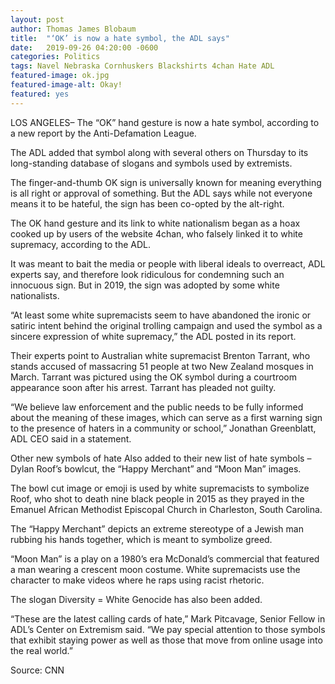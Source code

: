 ```yaml
---
layout: post
author: Thomas James Blobaum 
title:  "‘OK’ is now a hate symbol, the ADL says"
date:   2019-09-26 04:20:00 -0600
categories: Politics  
tags: Navel Nebraska Cornhuskers Blackshirts 4chan Hate ADL
featured-image: ok.jpg
featured-image-alt: Okay!
featured: yes 
---
```

LOS ANGELES– The “OK” hand gesture is now a hate symbol, according to a new report by the Anti-Defamation League.

The ADL added that symbol along with several others on Thursday to its long-standing database of slogans and symbols used by extremists.

The finger-and-thumb OK sign is universally known for meaning everything is all right or approval of something. But the ADL says while not everyone means it to be hateful, the sign has been co-opted by the alt-right.

The OK hand gesture and its link to white nationalism began as a hoax cooked up by users of the website 4chan, who falsely linked it to white supremacy, according to the ADL.

It was meant to bait the media or people with liberal ideals to overreact, ADL experts say, and therefore look ridiculous for condemning such an innocuous sign. But in 2019, the sign was adopted by some white nationalists.

“At least some white supremacists seem to have abandoned the ironic or satiric intent behind the original trolling campaign and used the symbol as a sincere expression of white supremacy,” the ADL posted in its report.

Their experts point to Australian white supremacist Brenton Tarrant, who stands accused of massacring 51 people at two New Zealand mosques in March. Tarrant was pictured using the OK symbol during a courtroom appearance soon after his arrest. Tarrant has pleaded not guilty.

“We believe law enforcement and the public needs to be fully informed about the meaning of these images, which can serve as a first warning sign to the presence of haters in a community or school,” Jonathan Greenblatt, ADL CEO said in a statement.

Other new symbols of hate
Also added to their new list of hate symbols – Dylan Roof’s bowlcut, the “Happy Merchant” and “Moon Man” images.

The bowl cut image or emoji is used by white supremacists to symbolize Roof, who shot to death nine black people in 2015 as they prayed in the Emanuel African Methodist Episcopal Church in Charleston, South Carolina.

The “Happy Merchant” depicts an extreme stereotype of a Jewish man rubbing his hands together, which is meant to symbolize greed.

“Moon Man” is a play on a 1980’s era McDonald’s commercial that featured a man wearing a crescent moon costume. White supremacists use the character to make videos where he raps using racist rhetoric.

The slogan Diversity = White Genocide has also been added.

“These are the latest calling cards of hate,” Mark Pitcavage, Senior Fellow in ADL’s Center on Extremism said. “We pay special attention to those symbols that exhibit staying power as well as those that move from online usage into the real world.”

Source: CNN 

<a href="https://www.cnn.com/2019/09/26/us/adl-new-hate-symbols/index.html" data-iframely-url></a>
